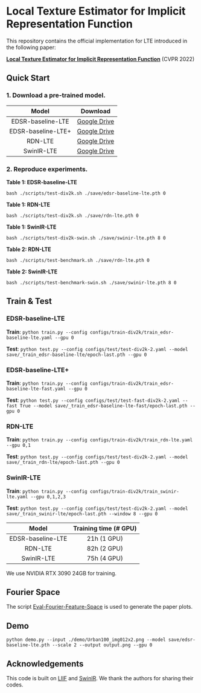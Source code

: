 # Local Texture Estimator for Implicit Representation Function
This repository contains the official implementation for LTE introduced in the following paper:

[**Local Texture Estimator for Implicit Representation Function**](https://ipl.dgist.ac.kr/LTE_cvpr.pdf) (CVPR 2022)


## Quick Start

### 1. Download a pre-trained model.

Model|Download
:-:|:-:
EDSR-baseline-LTE|[Google Drive](https://drive.google.com/file/d/108-wQJOTR41JNn_2Q-5X4p07DvgrBNSB/view?usp=sharing)
EDSR-baseline-LTE+|[Google Drive](https://drive.google.com/file/d/1k_BWZWC4tvWA0WouViHAicdTg0pHBp-W/view?usp=sharing)
RDN-LTE|[Google Drive](https://drive.google.com/file/d/1fdj5cvSopIqFi74x9rofPP9O_2HfSp7K/view?usp=sharing)
SwinIR-LTE|[Google Drive](https://drive.google.com/file/d/1DnrL86pUKwRXNLOxoK_GJdrP6IZ3y9nH/view?usp=sharing)

### 2. Reproduce experiments.

**Table 1: EDSR-baseline-LTE**

```bash ./scripts/test-div2k.sh ./save/edsr-baseline-lte.pth 0```

**Table 1: RDN-LTE**

```bash ./scripts/test-div2k.sh ./save/rdn-lte.pth 0```

**Table 1: SwinIR-LTE**

```bash ./scripts/test-div2k-swin.sh ./save/swinir-lte.pth 8 0```

**Table 2: RDN-LTE**

```bash ./scripts/test-benchmark.sh ./save/rdn-lte.pth 0```

**Table 2: SwinIR-LTE**

```bash ./scripts/test-benchmark-swin.sh ./save/swinir-lte.pth 8 0```

## Train & Test

###  **EDSR-baseline-LTE**

**Train**: `python train.py --config configs/train-div2k/train_edsr-baseline-lte.yaml --gpu 0`

**Test**: `python test.py --config configs/test/test-div2k-2.yaml --model save/_train_edsr-baseline-lte/epoch-last.pth --gpu 0`

### **EDSR-baseline-LTE+**

**Train**: `python train.py --config configs/train-div2k/train_edsr-baseline-lte-fast.yaml --gpu 0`

**Test**: `python test.py --config configs/test/test-fast-div2k-2.yaml --fast True --model save/_train_edsr-baseline-lte-fast/epoch-last.pth --gpu 0`

### **RDN-LTE**

**Train**: `python train.py --config configs/train-div2k/train_rdn-lte.yaml --gpu 0,1`

**Test**: `python test.py --config configs/test/test-div2k-2.yaml --model save/_train_rdn-lte/epoch-last.pth --gpu 0`

### **SwinIR-LTE**

**Train**: `python train.py --config configs/train-div2k/train_swinir-lte.yaml --gpu 0,1,2,3`

**Test**: `python test.py --config configs/test/test-div2k-2.yaml --model save/_train_swinir-lte/epoch-last.pth --window 8 --gpu 0`

Model|Training time (# GPU)
:-:|:-:
EDSR-baseline-LTE|21h (1 GPU)
RDN-LTE|82h (2 GPU)
SwinIR-LTE|75h (4 GPU)

We use NVIDIA RTX 3090 24GB for training.

## Fourier Space

The script [Eval-Fourier-Feature-Space](https://github.com/jaewon-lee-b/lte/blob/main/Eval-Fourier-Feature-Space.ipynb) is used to generate the paper plots.


## Demo

`python demo.py --input ./demo/Urban100_img012x2.png --model save/edsr-baseline-lte.pth --scale 2 --output output.png --gpu 0`


## Acknowledgements
This code is built on [LIIF](https://github.com/yinboc/liif) and [SwinIR](https://github.com/JingyunLiang/SwinIR). We thank the authors for sharing their codes.